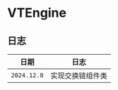 # VTEngine

## 日志

| 日期        | 日志             |
| ----------- | ---------------- |
| `2024.12.8` | 实现交换链组件类 |

